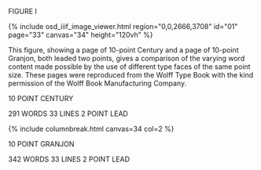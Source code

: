 FIGURE I 

{% include osd_iiif_image_viewer.html region="0,0,2666,3708" id="01" page="33" canvas="34" height="120vh" %}

This figure, showing a page of 10-point Century and a page of 10-point Granjon, 
both leaded two points, gives a comparison of the varying word content made possible by the use of different type faces of the same point size. These pages 
were reproduced from the Wolff Type Book with the kind permission of the Wolff 
Book Manufacturing Company. 

10 POINT CENTURY 

291 WORDS 33 LINES 2 POINT LEAD 

 {% include columnbreak.html canvas=34 col=2 %} 

10 POINT GRANJON 

342 WORDS 33 LINES 2 POINT LEAD 
